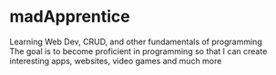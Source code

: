 # madApprentice
Learning Web Dev, CRUD, and other fundamentals of programming  
The goal is to become proficient in programming so that I can create interesting apps, websites, video games and much more